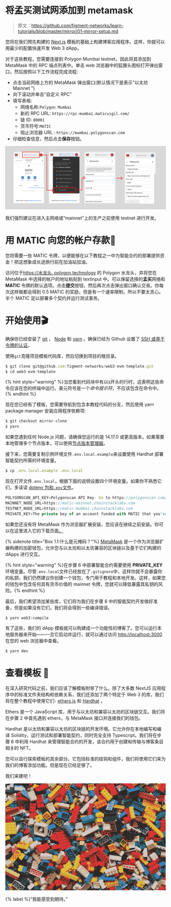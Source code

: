 # 将孟买测试网添加到 metamask

> 原文：<https://github.com/figment-networks/learn-tutorials/blob/master/mirror/01-mirror-setup.md>

您将在我们预先构建的 [Next.js](https://nextjs.org/) 模板的基础上构建博客应用程序。这样，你就可以用最少的配置快速开发 Web 3 dApp。

对于这些教程，您需要连接到 Polygon Mumbai testnet，因此将其添加到 MetaMask 中的 RPC 端点列表中。单击 web 浏览器中的狐狸头图标打开弹出窗口，然后按照以下工作流程完成流程:

*   点击当前网络上方的 MetaMask 弹出窗口(默认情况下是表示"以太坊 Mainnet ")
*   向下滚动并单击“自定义 RPC”
*   填写表格:
    *   网络名称:`Polygon Mumbai`
    *   新的 RPC URL: `https://rpc-mumbai.maticvigil.com/`
    *   链 ID: `80001`
    *   货币符号:`MATIC`
    *   阻止浏览器 URL : `https://mumbai.polygonscan.com`
*   仔细检查信息，然后点击**保存**按钮。

![](img/05d865121a9efb73c679c3f83c195096.png)

我们强烈建议在进入主网络或“mainnet”上的生产之前使用 testnet 进行开发。

# 用 MATIC 向您的帐户存款<g-emoji class="g-emoji" alias="money_mouth_face" fallback-src="https://github.githubassets.cimg/icons/emoji/unicode/1f911.png">🤑</g-emoji>

您将需要一些 MATIC 令牌，以便能够在以下教程之一中为智能合约的部署提供资金！把这想象成长途旅行前在加油站加油。

访问位于[https://水龙头. polygon.technology](https://faucet.polygon.technology) 的 Polygon 水龙头，并将您在 MetaMask 中选择的帐户的地址粘贴到 textinput 中。可以保留选择的**孟买**网络和 **MATIC** 令牌的默认选项。点击**提交**按钮，然后再次点击弹出窗口确认交易。你每次这样做都会得到 0.5 MATIC 的奖励，但是有一个速率限制，所以不要太贪心。半个 MATIC 足以部署多个契约并运行测试事务。

# 开始使用<g-emoji class="g-emoji" alias="clapper" fallback-src="https://github.githubassets.cimg/icons/emoji/unicode/1f3ac.png">🎬</g-emoji>

确保你已经安装了 [git](https://git-scm.com/book/en/v2/Getting-Started-Installing-Git) 、 [Node](https://nodejs.org/en/) 和 [yarn](https://yarnpkg.com/getting-started/install) 。确保已经为 Github 设置了 [SSH 或基于令牌的认证](https://github.blog/2020-12-15-token-authentication-requirements-for-git-operations/)。

使用`git`克隆项目模板代码库，然后切换到项目的根目录。

```js
$ git clone git@github.com:figment-networks/web3-evm-template.git
$ cd web3-evm-template 
```

{% hint style="warning" %}当您看到代码块中有以`$`开头的行时，这表明这些命令应该在您的终端中运行。美元符号是一个*命令提示符*，不应该包含在命令中。{% endhint %}

现在您已经有了模板，您需要导航到包含本教程代码的分支，然后使用 yarn package manager 安装应用程序依赖项:

```js
$ git checkout mirror-clone
$ yarn 
```

如果您遇到任何 Node.js 问题，请确保您运行的是 14.17.0 或更高版本。如果需要本地管理多个节点版本，可以使用[节点版本管理器](https://github.com/nvm-sh/nvm)。

接下来，您需要复制示例环境文件`.env.local.example`来设置使用 Hardhat 部署智能契约所需的环境变量。

```js
$ cp .env.local.example .env.local 
```

现在打开文件`.env.local`，根据下面的说明设置四个环境变量。如果你不熟悉它们，多读读 [dotenv 包和`.env`文件](https://docs.figment.io/network-documentation/extra-guides/dotenv-and-.env)。

```js
POLYGONSCAN_API_KEY=Polygonscan API Key. Go to https://polygonscan.com/login and login or create an account. Then click on API-KEYs on the left navigation panel to create an api key. Name the app MirrorClone. Copy-paste the API key here.
MAINNET_NODE_URL=https://matic-mainnet.chainstacklabs.com
TESTNET_NODE_URL=https://matic-mumbai.chainstacklabs.com
PRIVATE_KEY=The private key of an account funded with MATIC that you've exported from MetaMask. Go to https://metamask.zendesk.com/hc/en-us/articles/360015289632-How-to-Export-an-Account-Private-Key to learn how to export your private key. 
```

如果您还没有将 MetaMask 作为浏览器扩展安装，您应该在继续之前安装。你可以在这里进入它的下载页面[。](https://metamask.io/download.html)

{% sidenote title="Box 1.1:什么是元掩码？"%} [MetaMask](https://metamask.io/) 是一个作为浏览器扩展构建的加密钱包，允许您与以太坊和以太坊兼容的区块链以及基于它们构建的 dApps 进行交互。

{% hint style="warning" %}在步骤 6 中部署智能合约需要使用 **PRIVATE_KEY** 环境变量。尽管`.env.local`文件已经放在了`.gitignore`中，这样你就不会暴露你的私钥，我们仍然建议你创建一个钱包，专门用于教程和本地开发。这样，如果您的钱包中包含任何具有货币价值的 mainnet 令牌，您就可以降低暴露其私钥的风险。{% endhint %}

最后，我们希望添加某些库，它们将为我们在步骤 6 中的智能契约开发做好准备，但是如果没有它们，我们将会得到一些编译错误。

```js
$ yarn web3:compile 
```

有了这些，我们的 dApp 模板就可以构建成一个功能性的博客了。您可以运行本地服务器来开始——一旦它启动并运行，就可以通过访问 [http://localhost:3000](http://localhost:3000) 在您的 web 浏览器中查看。

```js
$ yarn dev 
```

# 查看模板 <g-emoji class="g-emoji" alias="monocle_face" fallback-src="https://github.githubassets.cimg/icons/emoji/unicode/1f9d0.png">🧐</g-emoji>

在深入研究代码之前，我们应该了解模板附带了什么。除了大多数 NextJS 应用程序中的标准文件夹结构和依赖关系，我们还添加了两个特定于 Web 3 的库，我们将在整个教程中使用它们- [ethers.js](https://docs.ethers.io/) 和 [Hardhat](https://hardhat.org/) 。

Ethers 是一个 JavaScript 库，用于与以太坊和兼容以太坊的区块链交互。我们将在步骤 2 中首先遇到 ethers，与 MetaMask 接口并连接我们的钱包。

Hardhat 是以太坊和兼容以太坊的区块链的开发环境。它允许你在本地编写和编译 Solidity，运行测试和部署智能契约，同时完全支持 Typescript。我们将在步骤 6 中利用 Hardhat 来管理智能合约的开发，该合约用于创建和传输与博客条目相关的 NFT。

您可以自行探索模板的其余部分。它包括标准的挂钩和组件，我们将使用它们来为我们的博客添加功能。但是现在已经足够了。

我们来建吧！

[![“I can feel the anticipation.”](img/6590df85d91003999c0d073b54697f5a.png)](https://raw.githubusercontent.com/figment-networks/learn-tutorials/master/mirror/assets/lego.jpeg)

{% label %}“我能感受到期待。”